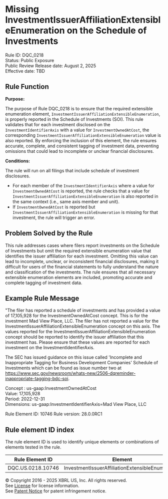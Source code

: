 # Missing InvestmentIssuerAffiliationExtensibleEnumeration on the Schedule of Investments  
Rule ID: DQC_0218  
Status: Public Exposure  
Public Review Release date: August 2, 2025  
Effective date: TBD

## Rule Function

**Purpose:**

The purpose of Rule DQC_0218 is to ensure that the required extensible enumeration element, `InvestmentIssuerAffiliationExtensibleEnumeration`, is properly reported in the Schedule of Investments (SOI). This rule validates that for each investment disclosed on the `InvestmentIdentifierAxis` with a value for `InvestmentOwnedAtCost`, the corresponding `InvestmentIssuerAffiliationExtensibleEnumeration` value is also reported. By enforcing the inclusion of this element, the rule ensures accurate, complete, and consistent tagging of investment data, preventing omissions that could lead to incomplete or unclear financial disclosures.

**Conditions:**

The rule will run on all filings that include schedule of investment disclosures.  
- For each member of the `InvestmentIdentifierAxis` where a value for `InvestmentOwnedAtCost` is reported, the rule checks that a value for `InvestmentIssuerAffiliationExtensibleEnumeration` is also reported in the same context (i.e., same axis member and unit).
- If `InvestmentOwnedAtCost` is reported but `InvestmentIssuerAffiliationExtensibleEnumeration` is missing for that investment, the rule will trigger an error.

## Problem Solved by the Rule

This rule addresses cases where filers report investments on the Schedule of Investments but omit the required extensible enumeration value that identifies the issuer affiliation for each investment. Omitting this value can lead to incomplete, unclear, or inconsistent financial disclosures, making it difficult for users of the financial statements to fully understand the nature and classification of the investments. The rule ensures that all necessary extensible enumeration elements are included, promoting accurate and complete tagging of investment data.

## Example Rule Message

"The filer has reported a schedule of investments and has provided a value of 17,105,928  for the InvestmentOwnedAtCost concept.  This is for the investment Mad View Place, LLC.  The filer has not reported a value for the InvestmentIssuerAffiliationExtensibleEnumeration concept on this axis.  The values reported for the InvestmentIssuerAffiliationExtensibleEnumeration concept should be reported to identify the issuer affiliation that this investment has.  Please ensure that these values are reported for each investment on the InvestmentIdentifierAxis.

The SEC has issued guidance on this issue called 'Incomplete and Inappropriate Tagging for Business Development Companies' Schedule of Investments which can be found as issue number two at https://www.sec.gov/newsroom/whats-new/2506-dqreminder-inappropriate-tagging-bdc-soi.

Concept : us-gaap:InvestmentOwnedAtCost  
Value: 17,105,928  
Period: 2022-12-31  
Dimensions: us-gaap:InvestmentIdentifierAxis=Mad View Place, LLC

Rule Element ID: 10746
Rule version: 28.0.0RC1

## Rule element ID index  
The rule element ID is used to identify unique elements or combinations of elements tested in the rule.

|Rule Element ID|Element|
|--- |--- |
| DQC.US.0218.10746 |InvestmentIssuerAffiliationExtensibleEnumeration|

© Copyright 2016 - 2025 XBRL US, Inc. All rights reserved.   
See [License](https://xbrl.us/dqc-license) for license information.  
See [Patent Notice](https://xbrl.us/dqc-patent) for patent infringement notice. 